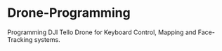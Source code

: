 # Drone-Programming
Programming DJI Tello Drone for Keyboard Control, Mapping and Face-Tracking systems.
